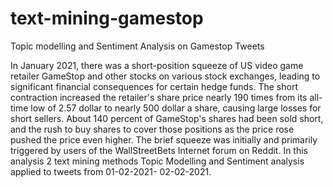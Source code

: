 # text-mining-gamestop
Topic modelling and Sentiment Analysis on Gamestop Tweets

In January 2021, there was a short-position squeeze of US video game retailer GameStop and other stocks on
various stock exchanges, leading to significant financial consequences for certain hedge funds. The short
contraction increased the retailer's share price nearly 190 times from its all-time low of 2.57 dollar to nearly 500
dollar a share, causing large losses for short sellers. About 140 percent of GameStop's shares had been sold
short, and the rush to buy shares to cover those positions as the price rose pushed the price even higher. The
brief squeeze was initially and primarily triggered by users of the WallStreetBets Internet forum on Reddit.
In this analysis 2 text mining methods Topic Modelling and Sentiment analysis applied to tweets from 01-02-2021- 02-02-2021.
